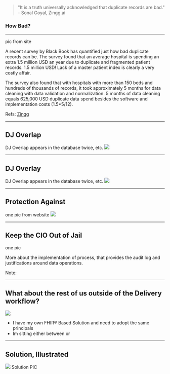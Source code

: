 <!-- .slide: data-background="#111d30" -->

> "It is a truth universally acknowledged that duplicate records are bad."  - Sonal Goyal, Zingg.ai <!-- .element: class="r-fit-text" -->

### How Bad? <!-- .element: class="r-fit-text" -->
---

<!-- .slide: data-background="#111d30" -->
pic from site

A recent survey by Black Book has quantified just how bad duplicate records can be. The survey found that an average hospital is spending an extra 1.5 million USD an year due to duplicate and fragmented patient records. 1.5 million USD! Lack of a master patient index is clearly a very costly affair.

The survey also found that with hospitals with more than 150 beds and hundreds of thousands of records, it took approximately 5 months for data cleaning with data validation and normalization. 5 months of data cleaning equals 625,000 USD duplicate data spend besides the software and implementation costs (1.5*5/12).

Refs: 
 [Zingg](https://zingg.ai/_tasmo)

---

<!-- .slide: data-background="#111d30" -->

## DJ Overlap

DJ Overlap appears in the database twice, etc.
 <img src="{{asset_folder}}/pholder.png" />

---
<!-- .slide: data-background="#111d30" -->
## DJ Overlay

DJ Overlap appears in the database twice, etc.
 <img src="{{asset_folder}}/pholder.png" />

---
<!-- .slide: data-background="#111d30" -->
## Protection Against

one pic from website
 <img src="{{asset_folder}}/safety-protect-guard.png" />

---
<!-- .slide: data-background="#111d30" -->
## Keep the CIO Out of Jail

one pic

More about the implementation of process, that provides the audit log and justifications around data operations.

Note: 

---
<!-- .slide: data-background="#111d30" -->
## What about the rest of us outside of the Delivery workflow?  

 <img src="{{asset_folder}}/pholder.png" />

- I have my own FHIR® Based Solution and need to adopt the same principals 
- Im sitting either between or

---
<!-- .slide: data-background="#111d30" -->
## Solution, Illustrated

 <img src="{{asset_folder}}/pholder.png" />
Solution PIC